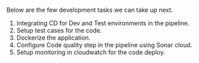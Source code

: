 Below are the few development tasks we can take up next.

1. Integrating CD for Dev and Test environments in the pipeline.
2. Setup test cases for the code.
3. Dockerize the application.
4. Configure Code quality step in the pipeline using Sonar cloud.
5. Setup monitoring in cloudwatch for the code deploy.

